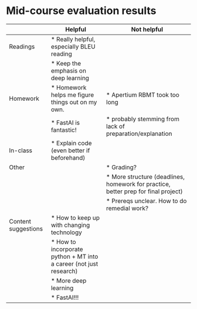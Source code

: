 # Mid-course evaluation results

|                      | Helpful                                          | Not helpful                                     |
| :------------------- | ------------------------------------------------ | ----------------------------------------------- |
| Readings             | * Really helpful, especially BLEU reading        |                                                 |
|                      | * Keep the emphasis on deep learning             |                                                 |
| Homework             | * Homework helps me figure things out on my own. | * Apertium RBMT took too long                   | 
|                      | * FastAI is fantastic!                           |      * probably stemming from lack of preparation/explanation |
| In-class             | * Explain code (even better if beforehand)       |                                                 |
| Other                |                                                  | * Grading?                                      | 
|                      |                                                  | * More structure (deadlines, homework for practice, better prep for final project) |
|                      |                                                  | * Prereqs unclear. How to do remedial work?     |
| Content suggestions  | * How to keep up with changing technology        |                                                 |
|                      | * How to incorporate python + MT into a career (not just research) |                               |
|                      | * More deep learning                             |                                                 |
|                      | * FastAI!!!                                      |                                                 |

